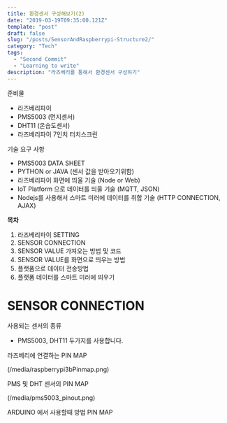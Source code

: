 ```yaml
---
title: 환경센서 구성해보기(2)
date: "2019-03-19T09:35:00.121Z"
template: "post"
draft: false
slug: "/posts/SensorAndRaspberrypi-Structure2/"
category: "Tech"
tags:
  - "Second Commit"
  - "Learning to write"
description: "라즈베리를 통해서 환경센서 구성하기"
---
```


준비물
+ 라즈베리파이
+ PMS5003 (먼지센서)
+ DHT11 (온습도센서)
+ 라즈베리파이 7인치 터치스크린

기술 요구 사항
+ PMS5003 DATA SHEET
+ PYTHON or JAVA (센서 값을 받아오기위함)
+ 라즈베리파이 화면에 띄울 기술 (Node or Web)
+ IoT Platform 으로 데이터를 띄울 기술 (MQTT, JSON)
+ Nodejs를 사용해서 스마트 미러에 데이터를 취합 기술 (HTTP CONNECTION, AJAX)

**목차**
1. 라즈베리파이 SETTING
2. SENSOR CONNECTION
3. SENSOR VALUE 가져오는 방법 및 코드
4. SENSOR VALUE를 화면으로 띄우는 방법
5. 플랫폼으로 데이터 전송방법
6. 플랫폼 데이터를 스마트 미러에 띄우기

SENSOR CONNECTION
=======================

사용되는 센서의 종류
- PMS5003, DHT11 두가지를 사용합니다.

라즈베리에 연결하는 PIN MAP

(/media/raspberrypi3bPinmap.png)

PMS 및 DHT 센서의 PIN MAP

(/media/pms5003_pinout.png)

ARDUINO 에서 사용할때 방법 PIN MAP
 